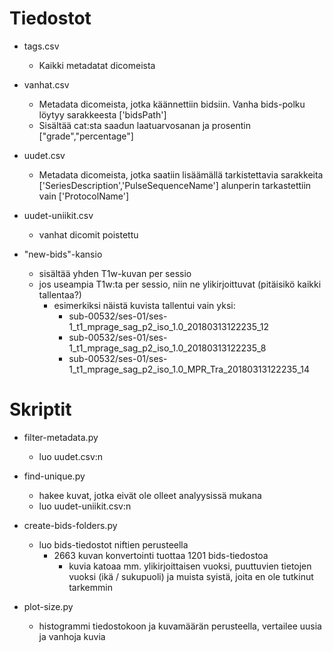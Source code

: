 # Tiedostot
- tags.csv 
    - Kaikki metadatat dicomeista

- vanhat.csv
    - Metadata dicomeista, jotka käännettiin bidsiin. Vanha bids-polku löytyy sarakkeesta ['bidsPath']
    - Sisältää cat:sta saadun laatuarvosanan ja prosentin ["grade","percentage"]

- uudet.csv
    - Metadata dicomeista, jotka saatiin lisäämällä tarkistettavia sarakkeita ['SeriesDescription','PulseSequenceName'] alunperin tarkastettiin vain ['ProtocolName']

- uudet-uniikit.csv
    - vanhat dicomit poistettu

- "new-bids"-kansio
    - sisältää yhden T1w-kuvan per sessio 
    - jos useampia T1w:ta per sessio, niin ne ylikirjoittuvat (pitäisikö kaikki tallentaa?)
        - esimerkiksi näistä kuvista tallentui vain yksi:
            - sub-00532/ses-01/ses-1_t1_mprage_sag_p2_iso_1.0_20180313122235_12
            - sub-00532/ses-01/ses-1_t1_mprage_sag_p2_iso_1.0_20180313122235_8
            - sub-00532/ses-01/ses-1_t1_mprage_sag_p2_iso_1.0_MPR_Tra_20180313122235_14


# Skriptit
- filter-metadata.py
    - luo uudet.csv:n

- find-unique.py
    - hakee kuvat, jotka eivät ole olleet analyysissä mukana
    - luo uudet-uniikit.csv:n

- create-bids-folders.py
    - luo bids-tiedostot niftien perusteella
        - 2663 kuvan konvertointi tuottaa 1201 bids-tiedostoa
            - kuvia katoaa mm. ylikirjoittaisen vuoksi, puuttuvien tietojen vuoksi (ikä / sukupuoli) ja muista syistä, joita en ole tutkinut tarkemmin

- plot-size.py
    - histogrammi tiedostokoon ja kuvamäärän perusteella, vertailee uusia ja vanhoja kuvia




